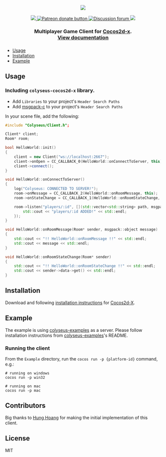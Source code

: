 <div align="center">
  <a href="https://github.com/gamestdio/colyseus">
    <img src="https://github.com/gamestdio/colyseus/blob/master/media/header.png?raw=true" />
  </a>
  <br>
  <br>
  <a href="https://npmjs.com/package/colyseus">
    <img src="https://img.shields.io/npm/dm/colyseus.svg?style=for-the-badge">
  </a>
  <a href="https://patreon.com/endel" title="Donate to this project using Patreon">
    <img src="https://img.shields.io/badge/patreon-donate-yellow.svg?style=for-the-badge" alt="Patreon donate button" />
  </a>
  <a href="http://discuss.colyseus.io" title="Discuss on Forum">
    <img src="https://img.shields.io/badge/discuss-on%20forum-brightgreen.svg?style=for-the-badge&colorB=b400ff" alt="Discussion forum" />
  </a>
  <a href="https://discord.gg/RY8rRS7">
    <img src="https://img.shields.io/discord/525739117951320081.svg?style=for-the-badge">
  </a>
  <h3>
     Multiplayer Game Client for <a href="https://github.com/cocos2d/cocos2d-x">Cocos2d-x</a>. <br /><a href="http://colyseus.io/docs/">View documentation</a>
  <h3>
</div>

- [Usage](#installation)
- [Installation](#installation)
- [Example](#example)

## Usage

### Including `colyseus-cocos2d-x` library.

- Add `Libraries` to your project's `Header Search Paths`
- Add [msgpack-c](https://github.com/msgpack/msgpack-c) to your project's `Header Search Paths`

In your scene file, add the following:

```cpp
#include "Colyseus/Client.h";

Client* client;
Room* room;

bool HelloWorld::init()
{
    client = new Client("ws://localhost:2667");
    client->onOpen = CC_CALLBACK_0(HelloWorld::onConnectToServer, this);
    client->connect();
}

void HelloWorld::onConnectToServer()
{
    log("Colyseus: CONNECTED TO SERVER!");
    room->onMessage = CC_CALLBACK_2(HelloWorld::onRoomMessage, this);
    room->onStateChange = CC_CALLBACK_1(HelloWorld::onRoomStateChange, this);

    room->listen("players/:id", [](std::vector<std::string> path, msgpack::object change) -> void {
        std::cout << "players/:id ADDED!" << std::endl;
    });
}

void HelloWorld::onRoomMessage(Room* sender, msgpack::object message)
{
    std::cout << "!! HelloWorld::onRoomMessage !!" << std::endl;
    std::cout << message << std::endl;
}

void HelloWorld::onRoomStateChange(Room* sender)
{
    std::cout << "!! HelloWorld::onRoomStateChange !!" << std::endl;
    std::cout << sender->data->get() << std::endl;
}
```


## Installation

Download and following [installation instructions](https://github.com/cocos2d/cocos2d-x#download-stable-versions) for [Cocos2d-X](http://www.cocos2d-x.org/download).

## Example

The example is using [colyseus-examples](https://github.com/colyseus/colyseus-examples) as a server. Please follow installation instructions from [colyseus-examples](https://github.com/colyseus/colyseus-examples)'s README.

### Running the client

From the `Example` directory, run the `cocos run -p {platform-id}` command,
e.g.:

```
# running on windows
cocos run -p win32
```

```
# running on mac
cocos run -p mac
```

## Contributors

Big thanks to [Hung Hoang](https://github.com/chunho32) for making the initial
implementation of this client.

## License

MIT
